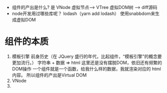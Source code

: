 - 组件的产出是什么? 是 VNode 虚拟节点——> VTree 虚拟DOM树 ——>  diff源码
- node开发用过哪些库呢？ lodash（yarn add lodash）   使用snabbdom来生成虚拟DOM
# 组件的本质

1. 模板引擎 前身历史（在 JQuery 盛行的年代，比起组件，“模板引擎”的概念要更加流行。）
    字符串 + 数据 => html   这里还是没有摆脱DOM，依旧还有频繁的DOM操作
    一个组件就是一个函数，给我什么样的数据，我就渲染对应的 html 内容。
    所以组件的产出是Virtual DOM
2. VNode
3. 
